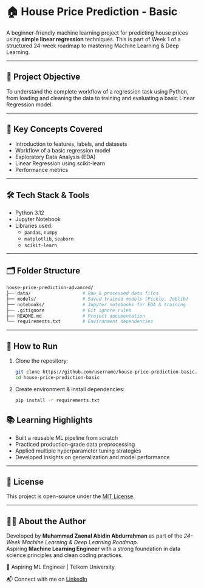# 🏠 House Price Prediction - Basic

A beginner-friendly machine learning project for predicting house prices using **simple linear regression** techniques. This is part of Week 1 of a structured 24-week roadmap to mastering Machine Learning & Deep Learning.

---

## 📌 Project Objective

To understand the complete workflow of a regression task using Python, from loading and cleaning the data to training and evaluating a basic Linear Regression model.

---

## 🧠 Key Concepts Covered

- Introduction to features, labels, and datasets
- Workflow of a basic regression model
- Exploratory Data Analysis (EDA)
- Linear Regression using scikit-learn
- Performance metrics

---

## 🛠️ Tech Stack & Tools

- Python 3.12
- Jupyter Notebook
- Libraries used:
  - `pandas`, `numpy`
  - `matplotlib`, `seaborn`
  - `scikit-learn`

---

## 🗂️ Folder Structure

```bash
house-price-prediction-advanced/
├── data/                   # Raw & processed data files
├── models/                 # Saved trained models (Pickle, Joblib)
├── notebooks/              # Jupyter notebooks for EDA & training
├── .gitignore              # Git ignore rules
├── README.md               # Project documentation
└── requirements.txt        # Environment dependencies 
```
---

## 🚀 How to Run

1. Clone the repository:
   ```bash
   git clone https://github.com/username/house-price-prediction-basic.git
   cd house-price-prediction-basic
   ```
2. Create environment & install dependencies: 
   ```bash
   pip install -r requirements.txt
   ```

## 📚 Learning Highlights

- Built a reusable ML pipeline from scratch  
- Practiced production-grade data preprocessing  
- Applied multiple hyperparameter tuning strategies  
- Developed insights on generalization and model performance  

---

## 📇 License

This project is open-source under the [MIT License](LICENSE).

---

## 🧑‍💻 About the Author

Developed by **Muhammad Zaenal Abidin Abdurrahman** as part of the *24-Week Machine Learning & Deep Learning Roadmap*.  
Aspiring **Machine Learning Engineer** with a strong foundation in data science principles and clean coding practices.


📍 Aspiring ML Engineer | Telkom University

📬 Connect with me on [LinkedIn](https://www.linkedin.com/in/zendin1102)